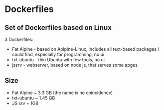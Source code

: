 # Dockerfiles
## Set of Dockerfiles based on Linux

3 Dockerfiles: 
- Fat Alpine - based on Aplpine-Linux, includes all text-based packages I could find, especially for programming, no ui
- txt-ubuntu - thin Ubuntu with few tools, no ui
- jssrv - webserver, based on node js, that serves some apges

## Size
- Fat Alpine ~ 3.3 GB (the name is no coincidence)
- txt-ubuntu ~ 1.45 GB
- JS srv ~ 1GB
